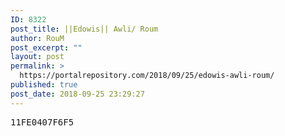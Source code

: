```yaml
---
ID: 8322
post_title: ||Edowis|| Awli/ Roum
author: RouM
post_excerpt: ""
layout: post
permalink: >
  https://portalrepository.com/2018/09/25/edowis-awli-roum/
published: true
post_date: 2018-09-25 23:29:27
---
```

<pre>11FE0407F6F5</pre>